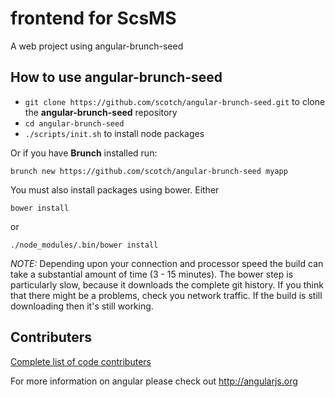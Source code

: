# frontend for ScsMS
A web project using angular-brunch-seed

## How to use angular-brunch-seed

* `git clone https://github.com/scotch/angular-brunch-seed.git` to clone 
  the **angular-brunch-seed** repository
* `cd angular-brunch-seed`
* `./scripts/init.sh` to install node packages

Or if you have **Brunch** installed run:

`brunch new https://github.com/scotch/angular-brunch-seed myapp`

You must also install packages using bower. Either

```
bower install
```
or
```
./node_modules/.bin/bower install
```

*NOTE:* Depending upon your connection and processor speed the build can take
a substantial amount of time (3 - 15 minutes). The bower step is particularly
slow, because it downloads the complete git history. If you think that there
might be a problems, check you network traffic. If the build is still
downloading then it's still working.

## Contributers

[Complete list of code contributers](https://github.com/scotch/angular-brunch-seed/graphs/contributors)

For more information on angular please check out <http://angularjs.org>
